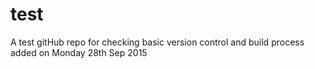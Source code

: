 # test
A test gitHub repo for checking basic version control and build process
added on Monday 28th Sep 2015

